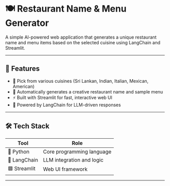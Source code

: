 # 🍽️ Restaurant Name & Menu Generator

A simple AI-powered web application that generates a unique restaurant name and menu items based on the selected cuisine using LangChain and Streamlit.

---

## 🚀 Features

- 🍛 Pick from various cuisines (Sri Lankan, Indian, Italian, Mexican, American)
- 🧠 Automatically generates a creative restaurant name and sample menu
- ⚡ Built with Streamlit for fast, interactive web UI
- 🔗 Powered by LangChain for LLM-driven responses

---

## 🛠️ Tech Stack

| Tool         | Role                          |
|--------------|-------------------------------|
| 🐍 Python     | Core programming language     |
| 🧠 LangChain  | LLM integration and logic     |
| 🟩 Streamlit  | Web UI framework              |

---

